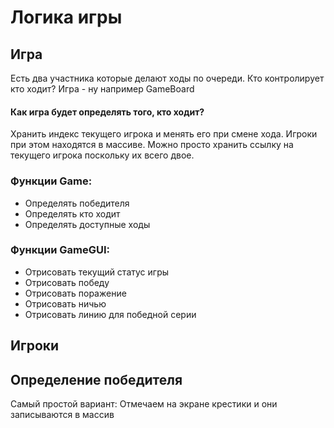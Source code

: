 # Логика игры

## Игра
Есть два участника которые делают ходы по очереди.
Кто контролирует кто ходит?
Игра - ну например GameBoard

#### Как игра будет определять того, кто ходит?

Хранить индекс текущего игрока и менять его при смене хода.
Игроки при этом находятся в массиве.
Можно просто хранить ссылку на текущего игрока поскольку их всего двое.

#### 


### Функции Game:
- Определять победителя
- Определять кто ходит
- Определять доступные ходы

### Функции GameGUI:
- Отрисовать текущий статус игры
- Отрисовать победу
- Отрисовать поражение
- Отрисовать ничью
- Отрисовать линию для победной серии

## Игроки

## Определение победителя



Самый простой вариант:
Отмечаем на экране крестики и они записываются в массив